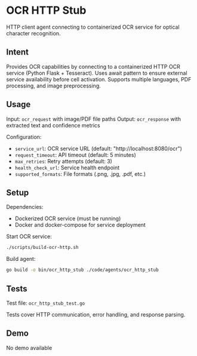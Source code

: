 # OCR HTTP Stub

HTTP client agent connecting to containerized OCR service for optical character recognition.

## Intent

Provides OCR capabilities by connecting to a containerized HTTP OCR service (Python Flask + Tesseract). Uses await pattern to ensure external service availability before cell activation. Supports multiple languages, PDF processing, and image preprocessing.

## Usage

Input: `ocr_request` with image/PDF file paths
Output: `ocr_response` with extracted text and confidence metrics

Configuration:
- `service_url`: OCR service URL (default: "http://localhost:8080/ocr")
- `request_timeout`: API timeout (default: 5 minutes)
- `max_retries`: Retry attempts (default: 3)
- `health_check_url`: Service health endpoint
- `supported_formats`: File formats (.png, .jpg, .pdf, etc.)

## Setup

Dependencies:
- Dockerized OCR service (must be running)
- Docker and docker-compose for service deployment

Start OCR service:
```bash
./scripts/build-ocr-http.sh
```

Build agent:
```bash
go build -o bin/ocr_http_stub ./code/agents/ocr_http_stub
```

## Tests

Test file: `ocr_http_stub_test.go`

Tests cover HTTP communication, error handling, and response parsing.

## Demo

No demo available
